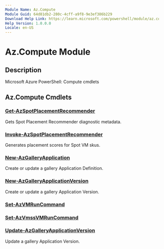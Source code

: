 ```yaml
---
Module Name: Az.Compute
Module Guid: 64d81db2-280c-4cff-a9f8-9e3ef386b229
Download Help Link: https://learn.microsoft.com/powershell/module/az.compute
Help Version: 1.0.0.0
Locale: en-US
---
```


# Az.Compute Module
## Description
Microsoft Azure PowerShell: Compute cmdlets

## Az.Compute Cmdlets
### [Get-AzSpotPlacementRecommender](Get-AzSpotPlacementRecommender.md)
Gets Spot Placement Recommender diagnostic metadata.

### [Invoke-AzSpotPlacementRecommender](Invoke-AzSpotPlacementRecommender.md)
Generates placement scores for Spot VM skus.

### [New-AzGalleryApplication](New-AzGalleryApplication.md)
Create or update a gallery Application Definition.

### [New-AzGalleryApplicationVersion](New-AzGalleryApplicationVersion.md)
Create or update a gallery Application Version.

### [Set-AzVMRunCommand](Set-AzVMRunCommand.md)


### [Set-AzVmssVMRunCommand](Set-AzVmssVMRunCommand.md)


### [Update-AzGalleryApplicationVersion](Update-AzGalleryApplicationVersion.md)
Update a gallery Application Version.

